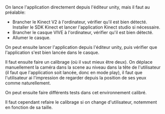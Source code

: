 On lance l'application directement depuis l'éditeur unity, mais il faut au préalable:
- Brancher le Kinect V2 à l'ordinateur, vérifier qu'il est bien détecté. Installer le SDK Kinect et lancer l'application Kinect studio si nécessaire.
- Brancher le casque VIVE à l'ordinateur, vérifier qu'il est bien détecté.
- Allumer le casque.

On peut ensuite lancer l'application depuis l'éditeur unity, puis vérifier que l'application s'est bien lancée dans le casque.

Il faut ensuite faire un calibrage (où il vaut mieux être deux). On déplace manuellement la caméra dans la scene au niveau dans la tête de l'utilisateur (il faut que l'application soit lancée, donc en mode play), il faut que l'utilisateur ai l'impression de regarder depuis la position de ses yeux comme naturellement. 

On peut ensuite faire différents tests dans cet environnement calibré. 

Il faut cependant refaire le calibrage si on change d'utilisateur, notemment en fonction de sa taille.
